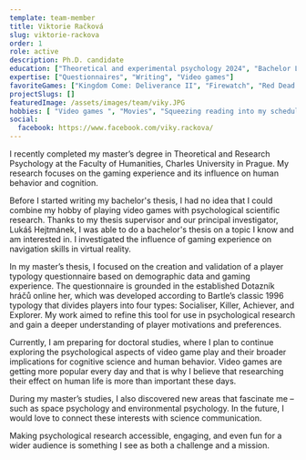 ```yaml
---
template: team-member
title: Viktorie Račková 
slug: viktorie-rackova
order: 1
role: active
description: Ph.D. candidate
education: ["Theoretical and experimental psychology 2024", "Bachelor Liberal Arts and Humanities 2022"]
expertise: ["Questionnaires", "Writing", "Video games"] 
favoriteGames: ["Kingdom Come: Deliverance II", "Firewatch", "Red Dead Redemption 2"]
projectSlugs: []
featuredImage: /assets/images/team/viky.JPG
hobbies: [ "Video games ", "Movies", "Squeezing reading into my schedule"]
social:
  facebook: https://www.facebook.com/viky.rackova/
---
```

I recently completed my master’s degree in Theoretical and Research Psychology at the Faculty of Humanities, Charles University in Prague. My research focuses on the gaming experience and its influence on human behavior and cognition.

Before I started writing my bachelor's thesis, I had no idea that I could combine my hobby of playing video games with psychological scientific research. Thanks to my thesis supervisor and our principal investigator, Lukáš Hejtmánek, I was able to do a bachelor's thesis on a topic I know and am interested in. I investigated the influence of gaming experience on navigation skills in virtual reality.

In my master’s thesis, I focused on the creation and validation of a player typology questionnaire based on demographic data and gaming experience. The questionnaire is grounded in the established Dotazník hráčů online her, which was developed according to Bartle’s classic 1996 typology that divides players into four types: Socialiser, Killer, Achiever, and Explorer. My work aimed to refine this tool for use in psychological research and gain a deeper understanding of player motivations and preferences.

Currently, I am preparing for doctoral studies, where I plan to continue exploring the psychological aspects of video game play and their broader implications for cognitive science and human behavior. Video games are getting more popular every day and that is why I believe that researching their effect on human life is more than important these days.

During my master’s studies, I also discovered new areas that fascinate me – such as space psychology and environmental psychology. In the future, I would love to connect these interests with science communication.

Making psychological research accessible, engaging, and even fun for a wider audience is something I see as both a challenge and a mission.
